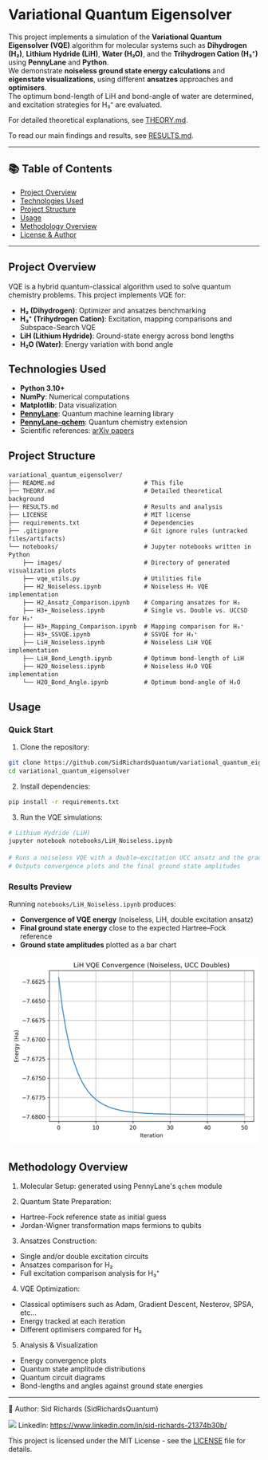 # Variational Quantum Eigensolver

This project implements a simulation of the **Variational Quantum Eigensolver (VQE)** algorithm for molecular systems such as **Dihydrogen (H₂)**, **Lithium Hydride (LiH)**, **Water (H₂O)**, and the **Trihydrogen Cation (H₃⁺)** using **PennyLane** and **Python**.  
We demonstrate **noiseless ground state energy calculations** and **eigenstate visualizations**, using different **ansatzes** approaches and **optimisers**.  
The optimum bond-length of LiH and bond-angle of water are determined, and excitation strategies for H₃⁺ are evaluated.

For detailed theoretical explanations, see [THEORY.md](THEORY.md).

To read our main findings and results, see [RESULTS.md](RESULTS.md).

---

## 📚 Table of Contents

- [Project Overview](#project-overview)
- [Technologies Used](#technologies-used)
- [Project Structure](#project-structure)
- [Usage](#usage)
- [Methodology Overview](#methodology-overview)
- [License & Author](#license--author)

---

## Project Overview

VQE is a hybrid quantum-classical algorithm used to solve quantum chemistry problems.
This project implements VQE for:

- **H₂ (Dihydrogen)**: Optimizer and ansatzes benchmarking
- **H₃⁺ (Trihydrogen Cation)**: Excitation, mapping comparisons and Subspace-Search VQE
- **LiH (Lithium Hydride)**: Ground-state energy across bond lengths  
- **H₂O (Water)**: Energy variation with bond angle

## Technologies Used

- **Python 3.10+**
- **NumPy**: Numerical computations
- **Matplotlib**: Data visualization
- **[PennyLane](https://pennylane.ai/)**: Quantum machine learning library
- **[PennyLane-qchem](https://pennylane.ai/qml/demos/tutorial_qchem.html)**: Quantum chemistry extension
- Scientific references: [arXiv papers](https://arxiv.org/search/?query=variational+quantum+eigensolver&searchtype=all)

## Project Structure

```
variational_quantum_eigensolver/
├── README.md                         # This file 
├── THEORY.md                         # Detailed theoretical background
├── RESULTS.md                        # Results and analysis
├── LICENSE                           # MIT license
├── requirements.txt                  # Dependencies
├── .gitignore                        # Git ignore rules (untracked files/artifacts)
└── notebooks/                        # Jupyter notebooks written in Python
    ├── images/                       # Directory of generated visualization plots
    ├── vqe_utils.py                  # Utilities file
    ├── H2_Noiseless.ipynb            # Noiseless H₂ VQE implementation
    ├── H2_Ansatz_Comparison.ipynb    # Comparing ansatzes for H₂
    ├── H3+_Noiseless.ipynb           # Single vs. Double vs. UCCSD for H₃⁺
    ├── H3+_Mapping_Comparison.ipynb  # Mapping comparison for H₃⁺
    ├── H3+_SSVQE.ipynb               # SSVQE for H₃⁺
    ├── LiH_Noiseless.ipynb           # Noiseless LiH VQE implementation
    ├── LiH_Bond_Length.ipynb         # Optimum bond-length of LiH
    ├── H2O_Noiseless.ipynb           # Noiseless H₂O VQE implementation
    └── H2O_Bond_Angle.ipynb          # Optimum bond-angle of H₂O
```

## Usage

### Quick Start

1. Clone the repository:

```bash
git clone https://github.com/SidRichardsQuantum/variational_quantum_eigensolver.git
cd variational_quantum_eigensolver
```

2. Install dependencies:

```bash
pip install -r requirements.txt
```

3. Run the VQE simulations:

```bash
# Lithium Hydride (LiH)
jupyter notebook notebooks/LiH_Noiseless.ipynb

# Runs a noiseless VQE with a double–excitation UCC ansatz and the gradient descent optimizer
# Outputs convergence plots and the final ground state amplitudes
```

### Results Preview

Running `notebooks/LiH_Noiseless.ipynb` produces:

- **Convergence of VQE energy** (noiseless, LiH, double excitation ansatz)
- **Final ground state energy** close to the expected Hartree–Fock reference
- **Ground state amplitudes** plotted as a bar chart

![LiH VQE Convergence](notebooks/images/LiH_Gradient_Descent.png)

## Methodology Overview

1. Molecular Setup: generated using PennyLane's `qchem` module

2. Quantum State Preparation:

- Hartree-Fock reference state as initial guess
- Jordan-Wigner transformation maps fermions to qubits

3. Ansatzes Construction:

- Single and/or double excitation circuits
- Ansatzes comparison for H₂
- Full excitation comparison analysis for H₃⁺

4. VQE Optimization:

- Classical optimisers such as Adam, Gradient Descent, Nesterov, SPSA, etc...
- Energy tracked at each iteration
- Different optimisers compared for H₂

5. Analysis & Visualization

- Energy convergence plots
- Quantum state amplitude distributions
- Quantum circuit diagrams
- Bond-lengths and angles against ground state energies

---

📘 Author: Sid Richards (SidRichardsQuantum)

<img src="https://cdn.jsdelivr.net/gh/devicons/devicon/icons/linkedin/linkedin-original.svg" width="20" /> LinkedIn: https://www.linkedin.com/in/sid-richards-21374b30b/

This project is licensed under the MIT License - see the [LICENSE](LICENSE) file for details.

